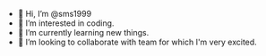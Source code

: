 - 👋 Hi, I’m @sms1999 
- 👀 I’m interested in coding.
- 🌱 I’m currently learning new things.
- 💞️ I’m looking to collaborate with team for which I'm very excited.

<!---
sms1999/sms1999 is a ✨ special ✨ repository because its `README.md` (this file) appears on your GitHub profile.
You can click the Preview link to take a look at your changes.
--->
